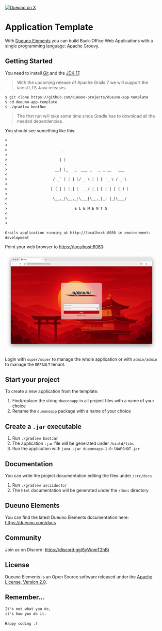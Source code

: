 [![Dueuno on X](https://img.shields.io/twitter/follow/dueunoframework?style=social)](https://x.com/dueunoframework)

# Application Template

With [Dueuno Elements](https://dueuno.com) you can build Back-Office Web Applications with a single programming language: [Apache Groovy](https://groovy-lang.org).

## Getting Started
You need to install [Git](https://git-scm.com) and the [JDK 17](https://www.oracle.com/java/technologies/downloads/?er=221886#java17).

> With the upcoming release of Apache Grails 7 we will support the latest LTS Java releases.

```
$ git clone https://github.com/dueuno-projects/dueuno-app-template
$ cd dueuno-app-template
$ ./gradlew bootRun
```

> The first run will take some time since Gradle has to download all the needed dependencies.

You should see something like this:

```
>                                                                            <
>                         _                                                  <
>                        | |                                                 <
>                      __| |_   _  ___ _   _ _ __   ___                      <
>                     / _` | | | |/ _ \ | | | '_ \ / _ \                     <
>                    | (_| | |_| |  __/ |_| | | | | (_) |                    <
>                     \__,_|\__,_|\___|\__,_|_| |_|\___/                     <
>                               E L E M E N T S                              <
>                                                                            <

Grails application running at http://localhost:8080 in environment: development
```

Point your web browser to [https://localhost:8080](https://localhost:8080):

![Dueuno Elements Login Screen](./README.png)

Login with `super/super` to manage the whole application or with `admin/admin` to manage the `DEFAULT` tenant.

## Start your project
To create a new application from the template:

1. Find/replace the string `dueunoapp` in all project files with a name of your choice
2. Rename the `dueunoapp` package with a name of your choice

## Create a `.jar` executable
1. Run `./gradlew bootJar`
2. The application `.jar` file will be generated under `/biuld/libs`
3. Run the application with `java -jar dueunoapp-1.0-SNAPSHOT.jar`

## Documentation
You can write the project documentation editing the files under `/src/docs`

1. Run `./gradlew asciidoctor`
2. The `html` documentation will be generated under the `/docs` directory

## Dueuno Elements
You can find the latest Dueuno Elements documentation here: https://dueuno.com/docs

## Community
Join us on Discord: https://discord.gg/6yWnmT2hBj

## License
Dueuno Elements is an Open Source software released under the [Apache License, Version 2.0](https://www.apache.org/licenses/LICENSE-2.0.html).

## Remember...
```
It's not what you do,
it's how you do it.

Happy coding :)
```